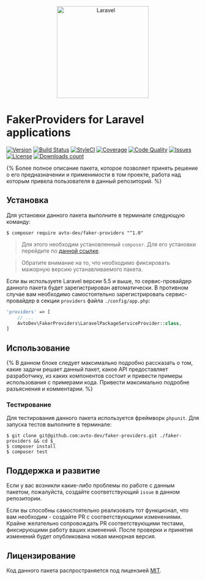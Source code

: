 <p align="center">
  <img src="https://laravel.com/assets/img/components/logo-laravel.svg" alt="Laravel" width="240" />
</p>

# FakerProviders for Laravel applications

[![Version][badge_version]][link_packagist]
[![Build Status][badge_build_status]][link_build_status]
[![StyleCI][badge_styleci]][link_styleci]
[![Coverage][badge_coverage]][link_coverage]
[![Code Quality][badge_quality]][link_coverage]
[![Issues][badge_issues]][link_issues]
[![License][badge_license]][link_license]
[![Downloads count][badge_downloads_count]][link_packagist]

{% Более полное описание пакета, которое позволяет принять решение о его предназначении и применимости в том проекте, работа над которым привела пользователя в данный репозиторий. %}

## Установка

Для установки данного пакета выполните в терминале следующую команду:

```shell
$ composer require avto-dev/faker-providers "^1.0"
```

> Для этого необходим установленный `composer`. Для его установки перейдите по [данной ссылке][getcomposer].

> Обратите внимание на то, что необходимо фиксировать мажорную версию устанавливаемого пакета.

Если вы используете Laravel версии 5.5 и выше, то сервис-провайдер данного пакета будет зарегистрирован автоматически. В противном случае вам необходимо самостоятельно зарегистрировать сервис-провайдер в секции `providers` файла `./config/app.php`:

```php
'providers' => [
    // ...
    AvtoDev\FakerProviders\LaravelPackageServiceProvider::class,
]
```

## Использование

{% В данном блоке следует максимально подробно рассказать о том, какие задачи решает данный пакет, какое API предоставляет разработчику, из каких компонентов состоит и привести примеры использования с примерами кода. Привести максимально подробне разъяснения и комментарии. %}

### Тестирование

Для тестирования данного пакета используется фреймворк `phpunit`. Для запуска тестов выполните в терминале:

```shell
$ git clone git@github.com:avto-dev/faker-providers.git ./faker-providers && cd $_
$ composer install
$ composer test
```

## Поддержка и развитие

Если у вас возникли какие-либо проблемы по работе с данным пакетом, пожалуйста, создайте соответствующий `issue` в данном репозитории.

Если вы способны самостоятельно реализовать тот функционал, что вам необходим - создайте PR с соответствующими изменениями. Крайне желательно сопровождать PR соответствующими тестами, фиксирующими работу ваших изменений. После проверки и принятия изменений будет опубликована новая минорная версия.

## Лицензирование

Код данного пакета распространяется под лицензией [MIT][link_license].

[badge_version]:https://img.shields.io/packagist/v/avto-dev/faker-providers.svg?style=flat&maxAge=30
[badge_downloads_count]:https://img.shields.io/packagist/dt/avto-dev/faker-providers.svg?style=flat&maxAge=30
[badge_license]:https://img.shields.io/packagist/l/avto-dev/faker-providers.svg?style=flat&maxAge=30
[badge_build_status]:https://scrutinizer-ci.com/g/avto-dev/faker-providers/badges/build.png?b=master
[badge_styleci]:https://styleci.io/repos/135797034/shield
[badge_coverage]:https://scrutinizer-ci.com/g/avto-dev/faker-providers/badges/coverage.png?b=master
[badge_quality]:https://scrutinizer-ci.com/g/avto-dev/faker-providers/badges/quality-score.png?b=master
[badge_issues]:https://img.shields.io/github/issues/avto-dev/faker-providers.svg?style=flat&maxAge=30
[link_packagist]:https://packagist.org/packages/avto-dev/faker-providers
[link_styleci]:https://styleci.io/repos/135797034/
[link_license]:https://github.com/avto-dev/faker-providers/blob/master/LICENSE
[link_build_status]:https://scrutinizer-ci.com/g/avto-dev/faker-providers/build-status/master
[link_coverage]:https://scrutinizer-ci.com/g/avto-dev/faker-providers/?branch=master
[link_issues]:https://github.com/avto-dev/faker-providers/issues
[getcomposer]:https://getcomposer.org/download/
